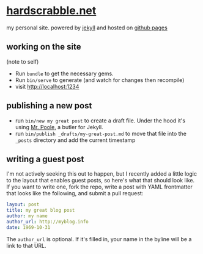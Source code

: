 # [hardscrabble.net](http://hardscrabble.net)

my personal site. powered by [jekyll](http://jekyllrb.com/) and hosted on [github pages](http://pages.github.com/)

## working on the site

(note to self)

* Run `bundle` to get the necessary gems.
* Run `bin/serve` to generate (and watch for changes then recompile)
* visit <http://localhost:1234>

## publishing a new post

* run `bin/new my great post` to create a draft file. Under the hood it's using [Mr. Poole](https://github.com/mmcclimon/mr_poole), a butler for Jekyll.
* run `bin/publish _drafts/my-great-post.md` to move that file into the `_posts` directory and add the current timestamp

## writing a guest post

I'm not actively seeking this out to happen, but I recently added a little logic to the layout that enables guest posts, so here's what that should look like. If you want to write one, fork the repo, write a post with YAML frontmatter that looks like the following, and submit a pull request:

```yaml
layout: post
title: my great blog post
author: my name
author_url: http://myblog.info
date: 1969-10-31
```

The `author_url` is optional. If it's filled in, your name in the byline will be a link to that URL.

